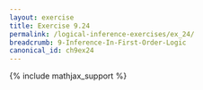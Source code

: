 ```yaml
---
layout: exercise
title: Exercise 9.24
permalink: /logical-inference-exercises/ex_24/
breadcrumb: 9-Inference-In-First-Order-Logic
canonical_id: ch9ex24
---
```


{% include mathjax_support %}

